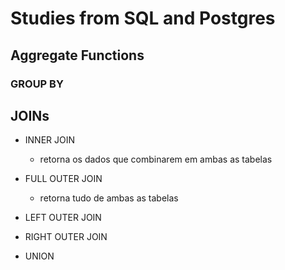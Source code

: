 # Studies from SQL and Postgres

## Aggregate Functions

### GROUP BY

## JOINs

- INNER JOIN
    - retorna os dados que combinarem em ambas as tabelas

- FULL OUTER JOIN
    - retorna tudo de ambas as tabelas

- LEFT OUTER JOIN

- RIGHT OUTER JOIN

- UNION